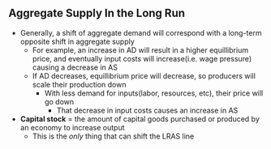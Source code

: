 ## Aggregate Supply In the Long Run
- Generally, a shift of aggregate demand will correspond with a long-term opposite shift in aggregate supply
    * For example, an increase in AD will result in a higher equillibrium price, and eventually input costs will increase(i.e. wage pressure) causing a decrease in AS
    * If AD decreases, equillibrium price will decrease, so producers will scale their production down
        * With less demand for inputs(labor, resources, etc), their price will go down
            + That decrease in input costs causes an increase in AS
- **Capital stock** = the amount of capital goods purchased or produced by an economy to increase output
    * This is the *only* thing that can shift the LRAS line
